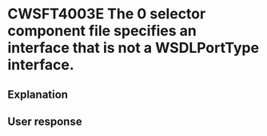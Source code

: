 # CWSFT4003E The 0 selector component file specifies an interface that is not a WSDLPortType interface.

## Explanation

## User response